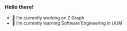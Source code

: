 ### Hello there!

- 🔭 I’m currently working on Z Graph
- 🌱 I’m currently learning Software Engineering in UUM
